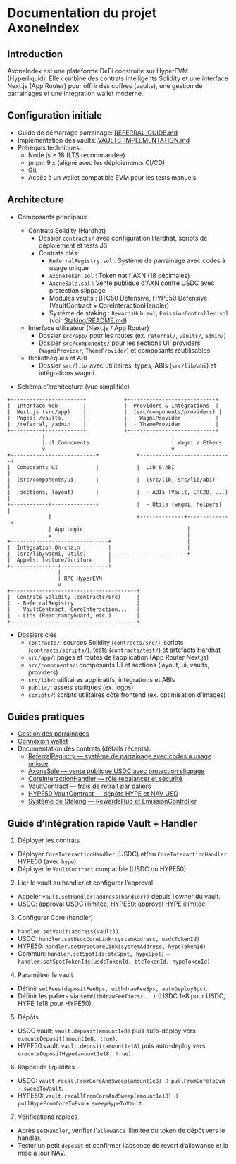 # Documentation du projet AxoneIndex

## Introduction
AxoneIndex est une plateforme DeFi construite sur HyperEVM (Hyperliquid). Elle combine des contrats intelligents Solidity et une interface Next.js (App Router) pour offrir des coffres (vaults), une gestion de parrainages et une intégration wallet moderne.

## Configuration initiale
- Guide de démarrage parrainage: [REFERRAL_GUIDE.md](../REFERRAL_GUIDE.md)
- Implémentation des vaults: [VAULTS_IMPLEMENTATION.md](../VAULTS_IMPLEMENTATION.md)
- Prérequis techniques:
  - Node.js ≥ 18 (LTS recommandée)
  - pnpm 9.x (aligné avec les déploiements CI/CD)
  - Git
  - Accès à un wallet compatible EVM pour les tests manuels

## Architecture
- Composants principaux
  - Contrats Solidity (Hardhat)
    - Dossier `contracts/` avec configuration Hardhat, scripts de déploiement et tests JS
    - Contrats clés: 
      - `ReferralRegistry.sol` : Système de parrainage avec codes à usage unique
      - `AxoneToken.sol` : Token natif AXN (18 décimales)
      - `AxoneSale.sol` : Vente publique d'AXN contre USDC avec protection slippage
      - Modules vaults : BTC50 Defensive, HYPE50 Defensive (VaultContract + CoreInteractionHandler)
      - Système de staking : `RewardsHub.sol`, `EmissionController.sol` (voir [Staking/README.md](../contracts/src/Staking/README.md))
  - Interface utilisateur (Next.js / App Router)
    - Dossier `src/app/` pour les routes (ex. `referral/`, `vaults/`, `admin/`)
    - Dossier `src/components/` pour les sections UI, providers (`WagmiProvider`, `ThemeProvider`) et composants réutilisables
  - Bibliothèques et ABI
    - Dossier `src/lib/` avec utilitaires, types, ABIs (`src/lib/abi`) et intégrations wagmi

- Schéma d’architecture (vue simplifiée)
```
+-----------------------+            +----------------------------+
|  Interface Web        |            |  Providers & Intégrations  |
|  Next.js (src/app)    |            |  (src/components/providers) |
|  Pages: /vaults,      |            |  - WagmiProvider           |
|  /referral, /admin    |            |  - ThemeProvider           |
+----------+------------+            +--------------+-------------+
           |                                        |
           | UI Components                          | Wagmi / Ethers
           v                                        v
+---------------------------+            +-----------------------------+
|  Composants UI            |            |  Lib & ABI                  |
|  (src/components/ui,      |            |  (src/lib, src/lib/abi)     |
|   sections, layout)       |            |  - ABIs (Vault, ERC20, ...) |
+------------+--------------+            |  - Utils (wagmi, helpers)   |
             |                           +--------------+--------------+
             | App Logic                                 |
             v                                           |
+-------------------------------+                        |
|  Intégration On-chain         |                        |
|  (src/lib/wagmi, utils)       |------------------------+
|  Appels: lecture/écriture     |
+---------------+---------------+
                |
                | RPC HyperEVM
                v
+----------------------------------------+
|  Contrats Solidity (contracts/src)     |
|  - ReferralRegistry                    |
|  - VaultContract, CoreInteraction...   |
|  - Libs (ReentrancyGuard, etc.)        |
+----------------------------------------+
```

- Dossiers clés
  - `contracts/`: sources Solidity (`contracts/src/`), scripts (`contracts/scripts/`), tests (`contracts/test/`) et artefacts Hardhat
  - `src/app/`: pages et routes de l’application (App Router Next.js)
  - `src/components/`: composants UI et sections (layout, ui, vaults, providers)
  - `src/lib/`: utilitaires applicatifs, intégrations et ABIs
  - `public/`: assets statiques (ex. logos)
  - `scripts/`: scripts utilitaires côté frontend (ex. optimisation d’images)

## Guides pratiques
- [Gestion des parrainages](../REFERRAL_MANAGEMENT_GUIDE.md)
- [Connexion wallet](../WALLET_CONNECTION_GUIDE.md)
- Documentation des contrats (détails récents):
  - [ReferralRegistry — système de parrainage avec codes à usage unique](./contracts/ReferralRegistry.md)
  - [AxoneSale — vente publique USDC avec protection slippage](./contracts/AxoneSale.md)
  - [CoreInteractionHandler — rôle rebalancer et sécurité](./contracts/CoreInteractionHandler.md)
  - [VaultContract — frais de retrait par paliers](./contracts/VaultContract.md)
  - [HYPE50 VaultContract — dépôts HYPE et NAV USD](./contracts/HYPE50_VaultContract.md)
  - [Système de Staking — RewardsHub et EmissionController](./contracts/StakingSystem.md)

## Guide d’intégration rapide Vault + Handler

1) Déployer les contrats
- Déployer `CoreInteractionHandler` (USDC) et/ou `CoreInteractionHandler` HYPE50 (avec `hype`).
- Déployer le `VaultContract` compatible (USDC ou HYPE50).

2) Lier le vault au handler et configurer l’approval
- Appeler `vault.setHandler(address(handler))` depuis l’owner du vault.
- USDC: approval USDC illimitée; HYPE50: approval HYPE illimitée.

3) Configurer Core (handler)
- `handler.setVault(address(vault))`.
- USDC: `handler.setUsdcCoreLink(systemAddress, usdcTokenId)`
- HYPE50: `handler.setHypeCoreLink(systemAddress, hypeTokenId)`
- Commun: `handler.setSpotIds(btcSpot, hypeSpot)` + `handler.setSpotTokenIds(usdcTokenId, btcTokenId, hypeTokenId)`

4) Paramétrer le vault
- Définir `setFees(depositFeeBps, withdrawFeeBps, autoDeployBps)`.
- Définir les paliers via `setWithdrawFeeTiers(...)` (USDC 1e8 pour USDC, HYPE 1e18 pour HYPE50).

5) Dépôts
- USDC vault: `vault.deposit(amount1e8)` puis auto-deploy vers `executeDeposit(amount1e8, true)`.
- HYPE50 vault: `vault.deposit(amount1e18)` puis auto-deploy vers `executeDepositHype(amount1e18, true)`.

6) Rappel de liquidités
- USDC: `vault.recallFromCoreAndSweep(amount1e8)` → `pullFromCoreToEvm` + `sweepToVault`.
- HYPE50: `vault.recallFromCoreAndSweep(amount1e18)` → `pullHypeFromCoreToEvm` + `sweepHypeToVault`.

7) Vérifications rapides
- Après `setHandler`, vérifier l’`allowance` illimitée du token de dépôt vers le handler.
- Tester un petit `deposit` et confirmer l’absence de revert d’allowance et la mise à jour NAV.
